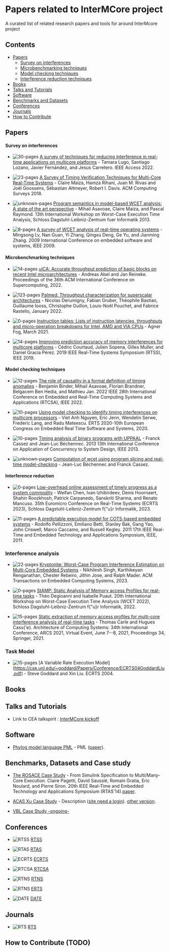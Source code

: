 # Papers related to InterMCore project 

A curated list of related research papers and tools for around InterMcore project


## Contents
- [Papers](#papers)
   - [Survey on interferences](#survey)
   - [Microbenchmarking techniques](#microbechmark)
   - [Model checking techniques](#formal-methods)
   - [Interference reduction techniques](#interference-reductions)
- [Books](#books)
- [Talks and Tutorials](#talks-and-tutorials)
- [Software](#software)
- [Benchmarks and Datasets](#benchmarks-and-datasets)
- [Conferences](#conferences)
- [Journals](#journals)
- [How to Contribute](#how-to-contribute)

## Papers
#### Survey on interferences

- <img src="https://img.shields.io/badge/30-pages-green.svg" alt="30-pages" align="top"> [A survey of techniques for reducing interference in real-time applications on multicore platforms](https://ieeexplore.ieee.org/abstract/document/9714355/) - Tamara Lugo, Santiago Lozano, Javier Fernández, and Jesus Carretero. IEEE Access 2022.

- <img src="https://img.shields.io/badge/23-pages-green.svg" alt="23-pages" align="top"> [A Survey of Timing Verification Techniques for Multi-Core Real-Time Systems](https://dl.acm.org/doi/abs/10.1145/3323212) - Claire Maiza, Hamza Rihani, Juan M. Rivas and Joël Goossens, Sébastian Altmeyer, Robert I. Davis. ACM Computing Surveys 2018.

- <img src="https://img.shields.io/badge/unknown-pages-green.svg" alt="unknown-pages" align="top"> [Program semantics in model-based WCET analysis: A state of the art perspective](https://drops.dagstuhl.de/opus/volltexte/2013/4120/) - Mihail Asavoae, Claire Maiza, and Pascal Raymond. 13th International Workshop on Worst-Case Execution Time Analysis, Schloss Dagstuhl-Leibniz-Zentrum fuer Informatik 2013.

- <img src="https://img.shields.io/badge/8-pages-green.svg" alt="8-pages" align="top"> [A survey of WCET analysis of real-time operating systems](https://ieeexplore.ieee.org/abstract/document/5066632/) - Mingsong Lv, Nan Guan, Yi Zhang, Qingxu Deng, Ge Yu, and Jianming Zhang. 2009 International Conference on embedded software and systems, IEEE 2009.


#### Microbenchmarking techniques
- <img src="https://img.shields.io/badge/14-pages-green.svg" alt="14-pages" align="top"> [uiCA: Accurate throughput prediction of basic blocks on recent Intel microarchitectures](https://dl.acm.org/doi/abs/10.1145/3524059.3532396) - Andreas Abel and Jan Reineke. Proceedings of the 36th ACM International Conference on Supercomputing, 2022.

- <img src="https://img.shields.io/badge/123-pages-green.svg" alt="123-pages" align="top"> [Palmed: Throughput characterization for superscalar architectures](https://arxiv.org/abs/2012.11473) - Nicolas Derumigny, Fabian Gruber, Théophile Bastian, Guillaume Iooss, Christophe Guillon, Louis-Noël Pouchet, and Fabrice Rastello, January 2022.

- <img src="https://img.shields.io/badge/0-pages-green.svg" alt="0-pages" align="top"> [Instruction tables: Lists of instruction latencies, throughputs and micro-operation breakdowns for Intel, AMD and VIA CPUs](http://www.agner.org/optimize/instruction_tables.pdf) - Agner Fog, March 2021.

- <img src="https://img.shields.io/badge/14-pages-green.svg" alt="14-pages" align="top"> [Improving prediction accuracy of memory interferences for multicore platforms](https://ieeexplore.ieee.org/abstract/document/9052176/) - Cédric Courtaud, Julien Sopena, Gilles Muller, and Daniel Gracia Pérez. 2019 IEEE Real-Time Systems Symposium (RTSS), IEEE 2019.


#### Model checking techniques

- <img src="https://img.shields.io/badge/12-pages-green.svg" alt="12-pages" align="top"> [The role of causality in a formal definition of timing anomalies](https://ieeexplore.ieee.org/abstract/document/9904748/) - Benjamin Binder, Mihail Asavoae, Florian Brandner, Belgacem Ben Hedia, and Mathieu Jan. 2022 IEEE 28th International Conference on Embedded and Real-Time Computing Systems and Applications (RTCSA), IEEE 2022.

- <img src="https://img.shields.io/badge/10-pages-green.svg" alt="10-pages" align="top"> [Using model checking to identify timing interferences on multicore processors](https://inria.hal.science/hal-02462085/document) - Viet Anh Nguyen, Eric Jenn, Wendelin Serwe, Frederic Lang, and Radu Mateescu. ERTS 2020-10th European Congress on Embedded Real Time Software and Systems, 2020.

- <img src="https://img.shields.io/badge/10-pages-green.svg" alt="10-pages" align="top"> [Timing analysis of binary programs with UPPAAL](https://ieeexplore.ieee.org/abstract/document/6598339/) - Franck Cassez and Jean-Luc Béchennec. 2013 13th International Conference on Application of Concurrency to System Design, IEEE 2013.

- <img src="https://img.shields.io/badge/unknown-pages-green.svg" alt="unknown-pages" align="top"> [Computation of wcet using program slicing and real-time model-checking](https://arxiv.org/abs/1105.1633) - Jean-Luc Béchennec and Franck Cassez.


#### Interference reduction
- <img src="https://img.shields.io/badge/0-pages-green.svg" alt="0-pages" align="top"> [Low-overhead online assessment of timely progress as a system commodity](https://drops.dagstuhl.de/storage/00lipics/lipics-vol262-ecrts2023/LIPIcs.ECRTS.2023.13/LIPIcs.ECRTS.2023.13.pdf
) - Weifan Chen, Ivan Izhibirdeev, Denis Hoornaert, Shahin Roozkhosh, Patrick Carpanedo, Sanskriti Sharma, and Renato Mancuso. 35th Euromicro Conference on Real-Time Systems (ECRTS 2023), Schloss Dagstuhl-Leibniz-Zentrum f{"u}r Informatik, 2023.

- <img src="https://img.shields.io/badge/11-pages-green.svg" alt="11-pages" align="top"> [A predictable execution model for COTS-based embedded systems](https://ieeexplore.ieee.org/document/5767117) - Rodolfo Pellizzoni, Emiliano Betti, Stanley Bak, Gang Yao, John Criswell, Marco Caccamo, and Russell Kegley. 2011 17th IEEE Real-Time and Embedded Technology and Applications Symposium, IEEE, 2011.

### Interference analysis
- <img src="https://img.shields.io/badge/22-pages-green.svg" alt="22-pages" align="top"> [Kryptonite: Worst-Case Program Interference Estimation on Multi-Core Embedded Systems](https://dl.acm.org/doi/full/10.1145/3609128
) - Nikhilesh Singh, Karthikeyan Renganathan, Chester Rebeiro, Jithin Jose, and Ralph Mader. ACM Transactions on Embedded Computing Systems, 2023.

- <img src="https://img.shields.io/badge/0-pages-green.svg" alt="0-pages" align="top"> [StAMP: Static Analysis of Memory access Profiles for real-time tasks](https://drops.dagstuhl.de/entities/document/10.4230/OASIcs.WCET.2022.1
) - Théo Degioanni and Isabelle Puaut. 20th International Workshop on Worst-Case Execution Time Analysis (WCET 2022), Schloss Dagstuhl-Leibniz-Zentrum f{"u}r Informatik, 2022.

- <img src="https://img.shields.io/badge/15-pages-green.svg" alt="15-pages" align="top"> [Static extraction of memory access profiles for multi-core interference analysis of real-time tasks](https://link.springer.com/chapter/10.1007/978-3-030-81682-7_2) - Thomas Carle and Hugues Cass{'e}. Architecture of Computing Systems: 34th International Conference, ARCS 2021, Virtual Event, June 7--8, 2021, Proceedings 34, Springer, 2021.

### Task Model
- <img src="https://img.shields.io/badge/15-pages-green.svg" alt="15-pages" align="top">  [A Variable Rate Execution Model] (https://cse.unl.edu/~goddard/Papers/Conference/ECRTS04GoddardLiu.pdf) - Steve Goddard and Xin Liu. ECRTS 2004.

## Books


## Talks and Tutorials
- Link to CEA talkspirit : [InterMCore kickoff](https://cea.talkspirit.com/#/l/drives/oos8uu?clip=all&type=drive)


## Software
- [Phylog model language PML](https://github.com/IITH-Compilers/ML-Compiler-Bridge) - PML ([paper](https://hal.science/hal-02441353/document)).


## Benchmarks, Datasets and Case study
- [The ROSACE Case Study](https://svn.onera.fr/schedmcore/branches/ROSACE_CaseStudy) - From Simulink Specification to Multi/Many-Core Execution. Claire Pagetti, David Saussié, Romain Gratia, Eric Noulard, and Pierre Siron. 20th IEEE Real-Time and Embedded Technology and Applications Symposium (RTAS'14).[paper](https://openreview.net/pdf?id=aIfp8kLuvc9).

- [ACAS Xu Case Study](https://svn.onera.fr/schedmcore/branches/ACAS_CaseStudy/) - Description ([site need a login](https://forge.onera.fr/projects/schedmcore/wiki/ACAS_Xu_simulator)). [other version](https://github.com/lf-lang/playground-lingua-franca/tree/acas/Python/src/acas).

- [VBL Case Study -ongoing-](TODO)

## Conferences
- <img src="https://img.shields.io/badge/Conference-RTSS-blue.svg" alt="RTSS" align="top"> [RTSS](https://2024.rtss.org/)

- <img src="https://img.shields.io/badge/Conference-RTAS-blue.svg" alt="RTAS" align="top"> [RTAS](https://2024.rtas.org/)

- <img src="https://img.shields.io/badge/Conference-ECRTS-blue.svg" alt="ECRTS" align="top"> [ECRTS](https://www.ecrts.org/)

- <img src="https://img.shields.io/badge/Conference-RTCSA-blue.svg" alt="RTCSA" align="top"> [RTCSA](https://rtcsa2024.github.io/)

- <img src="https://img.shields.io/badge/Conference-RTNS-blue.svg" alt="RTNS" align="top"> [RTNS](https://cister-labs.pt/rtns24/)

- <img src="https://img.shields.io/badge/Conference-ERTS-blue.svg" alt="RTNS" align="top"> [ERTS](https://erts2024.org/)

- <img src="https://img.shields.io/badge/Conference-DATE-blue.svg" alt="DATE" align="top"> [DATE](https://www.date-conference.com/)

## Journals
- <img src="https://img.shields.io/badge/Journal-ACM-blue.svg" alt="RTS" align="top"> [RTS](https://link.springer.com/journal/11241)

## How to Contribute (TODO)
